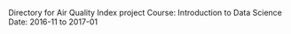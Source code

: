 Directory for Air Quality Index project
Course: Introduction to Data Science
Date: 2016-11 to 2017-01
